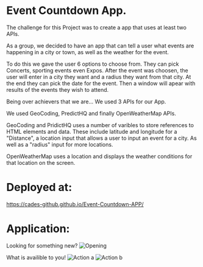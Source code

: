 # Event Countdown App. 

The challenge for this Project was to create a app that uses at least two APIs.

As a group, we decided to have an app that can tell a user what events are happening in a city or town, as well as the weather for the event. 

To do this we gave the user 6 options to choose from. They can pick Concerts, sporting events even Expos. After the event was choosen, the user will enter in a city they want and a radius they want from that city. At the end they can pick the date for the event. Then a window will apear with results of the events they wish to attend.

Being over achievers that we are... We used 3 APIs for our App.

We used GeoCoding, PredictHQ and finally OpenWeatherMap APIs.

GeoCoding and PridictHQ uses a number of varibles to store references to HTML elements and data. These include latitude and longitude for a "Distance", a location input that allows a user to input an event for a city. As well as a "radius" input for more locations.

OpenWeatherMap uses a location and displays the weather conditions for that location on the screen.

# Deployed at:
https://cades-github.github.io/Event-Countdown-APP/

# Application:

Looking for something new?
![Opening](https://github.com/Cades-GitHub/Event-Countdown-APP/assets/46942706/723f2ccd-52ef-46c0-80d2-8d2a5c581056)

What is availible to you!
![Action a](https://github.com/Cades-GitHub/Event-Countdown-APP/assets/46942706/0585f9cc-0a7c-45ef-b78b-075ad52ad552)
![Action b](https://github.com/Cades-GitHub/Event-Countdown-APP/assets/46942706/c7c4beb5-b588-498b-9c52-49572b2f0314)
